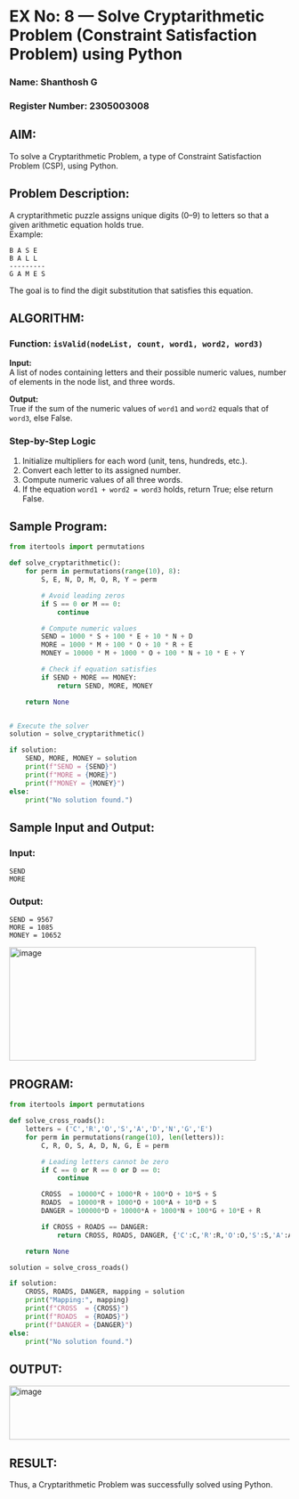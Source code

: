 # EX No: 8 — Solve Cryptarithmetic Problem (Constraint Satisfaction Problem) using Python  

### Name: Shanthosh G
### Register Number: 2305003008

## AIM:  
To solve a Cryptarithmetic Problem, a type of Constraint Satisfaction Problem (CSP), using Python.  

## Problem Description:  

A cryptarithmetic puzzle assigns unique digits (0–9) to letters so that a given arithmetic equation holds true.  
Example:  

```
B A S E
B A L L
---------
G A M E S
```

The goal is to find the digit substitution that satisfies this equation.  

## ALGORITHM:  

### Function: `isValid(nodeList, count, word1, word2, word3)`

**Input:**  
A list of nodes containing letters and their possible numeric values, number of elements in the node list, and three words.  

**Output:**  
True if the sum of the numeric values of `word1` and `word2` equals that of `word3`, else False.  

### Step-by-Step Logic
1. Initialize multipliers for each word (unit, tens, hundreds, etc.).
2. Convert each letter to its assigned number.
3. Compute numeric values of all three words.
4. If the equation `word1 + word2 = word3` holds, return True; else return False.  

## Sample Program:

```python
from itertools import permutations

def solve_cryptarithmetic():
    for perm in permutations(range(10), 8):
        S, E, N, D, M, O, R, Y = perm

        # Avoid leading zeros
        if S == 0 or M == 0:
            continue

        # Compute numeric values
        SEND = 1000 * S + 100 * E + 10 * N + D
        MORE = 1000 * M + 100 * O + 10 * R + E
        MONEY = 10000 * M + 1000 * O + 100 * N + 10 * E + Y

        # Check if equation satisfies
        if SEND + MORE == MONEY:
            return SEND, MORE, MONEY

    return None


# Execute the solver
solution = solve_cryptarithmetic()

if solution:
    SEND, MORE, MONEY = solution
    print(f"SEND = {SEND}")
    print(f"MORE = {MORE}")
    print(f"MONEY = {MONEY}")
else:
    print("No solution found.")
```

## Sample Input and Output:

### Input:
```
SEND
MORE
```

### Output:

```
SEND = 9567  
MORE = 1085  
MONEY = 10652
```
<img width="443" height="204" alt="image" src="https://github.com/user-attachments/assets/44872348-0c22-45bb-a718-7c318b976c98" />

## PROGRAM:
```python
from itertools import permutations

def solve_cross_roads():
    letters = ('C','R','O','S','A','D','N','G','E')
    for perm in permutations(range(10), len(letters)):
        C, R, O, S, A, D, N, G, E = perm

        # Leading letters cannot be zero
        if C == 0 or R == 0 or D == 0:
            continue

        CROSS  = 10000*C + 1000*R + 100*O + 10*S + S
        ROADS  = 10000*R + 1000*O + 100*A + 10*D + S
        DANGER = 100000*D + 10000*A + 1000*N + 100*G + 10*E + R

        if CROSS + ROADS == DANGER:
            return CROSS, ROADS, DANGER, {'C':C,'R':R,'O':O,'S':S,'A':A,'D':D,'N':N,'G':G,'E':E}

    return None

solution = solve_cross_roads()

if solution:
    CROSS, ROADS, DANGER, mapping = solution
    print("Mapping:", mapping)
    print(f"CROSS  = {CROSS}")
    print(f"ROADS  = {ROADS}")
    print(f"DANGER = {DANGER}")
else:
    print("No solution found.")

```
## OUTPUT:
<img width="840" height="97" alt="image" src="https://github.com/user-attachments/assets/71869433-2b7a-4474-91b7-457b032dc8f9" />

## RESULT:
Thus, a Cryptarithmetic Problem was successfully solved using Python.
